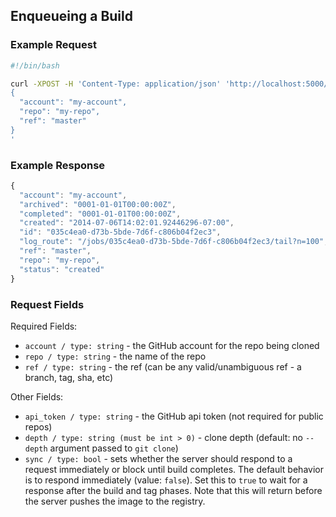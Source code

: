 ## Enqueueing a Build

### Example Request

```bash
#!/bin/bash

curl -XPOST -H 'Content-Type: application/json' 'http://localhost:5000/docker-build' -d '
{
  "account": "my-account",
  "repo": "my-repo",
  "ref": "master"
}
'
```

### Example Response

```javascript
{
  "account": "my-account",
  "archived": "0001-01-01T00:00:00Z",
  "completed": "0001-01-01T00:00:00Z",
  "created": "2014-07-06T14:02:01.92446296-07:00",
  "id": "035c4ea0-d73b-5bde-7d6f-c806b04f2ec3",
  "log_route": "/jobs/035c4ea0-d73b-5bde-7d6f-c806b04f2ec3/tail?n=100",
  "ref": "master",
  "repo": "my-repo",
  "status": "created"
}
```

### Request Fields

Required Fields:

* `account / type: string` - the GitHub account for the repo being cloned
* `repo / type: string` - the name of the repo
* `ref / type: string` - the ref (can be any valid/unambiguous ref - a branch, tag, sha, etc)

Other Fields:

* `api_token / type: string` - the GitHub api token (not required for public repos)
* `depth / type: string (must be int > 0)` - clone depth (default: no `--depth` argument passed to `git clone`)
* `sync / type: bool` - sets whether the server should respond to a
  request immediately or block until build completes. The default
behavior is to respond immediately (value: `false`). Set this to `true`
to wait for a response after the build and tag phases. Note that this
will return before the server pushes the image to the registry.
